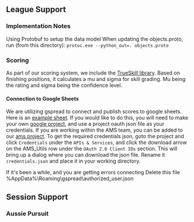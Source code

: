 ## League Support

### Implementation Notes

Using Protobuf to setup the data model
When updating the objects.proto, run (from this directory):
`protoc.exe --python_out=. objects.proto`

### Scoring

As part of our scoring system, we include the [TrueSkill library](
https://www.microsoft.com/en-us/research/project/trueskill-ranking-system/?from=https://research.microsoft.com/en-us/projects/trueskill/&type=exact). 
Based on finishing positions, it calculates a mu and sigma for skill grading.
Mu being the rating and sigma being the confidence level.

#### Connection to Google Sheets

We are utilizing gspread to connect and publish scores to google sheets.
Here is an [example sheet](
https://docs.google.com/spreadsheets/d/1jlybjNg8sQGFuwSPrnNvQRq5SrIX73QUbISNVIp3Clk/edit?usp=sharing). 
If you would like to do this, you will need to make your own [google project](
https://docs.gspread.org/en/latest/oauth2.html#enable-api-access-for-a-project), and use a project oauth json file as your credentials.
If you are working within the AMS team, you can be added to our [ams project](
https://console.cloud.google.com/apis/credentials?project=american-muscle-series).
To get the required credentials json, goto the project and click `Credentials` under the `APIs & Services`, 
and click the download arrow on the AMS_Utils row under the `OAuth 2.0 Client IDs` section. 
This will bring up a dialog where you can download the json file.
Rename it `credentials.json` and place it in your working directory.

If it's been a while, and you are getting errors connecting
Delete this file %AppData%\Roaming\gspread\authorized_user.json

## Session Support

### Aussie Pursuit


